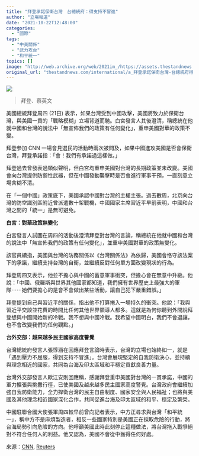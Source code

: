 ```yaml
---
title: "拜登承諾保衛台灣　台總統府：得支持不冒進"
author: "立場報道"
date: "2021-10-22T12:48:00"
categories:
  - "國際"
tags:
  - "中美關係"
  - "武力攻台"
  - "和平統一"
topics: []
image: "http://web.archive.org/web/2021im_/https://assets.thestandnews.com/media/photos/tw-32.png"
original_url: "thestandnews.com/international/a_拜登承諾保衛台灣-台總統府得支持不冒進"
---
```

![](http://web.archive.org/web/2021im_/https://assets.thestandnews.com/media/photos/tw-32.png)
> 拜登、蔡英文

美國總統拜登周四 (21日) 表示，如果台灣受到中國攻擊，美國將致力於保衛台灣，與美國一貫的「戰略模糊」立場背道而馳。白宮發言人其後澄清，稱總統在他就中國和台灣的說法中「無宣佈我們的政策有任何變化」，重申美國對華的政策不變。

拜登參加 CNN 一場會見選民的活動時兩次被問及，如果中國進攻美國是否會保衞台灣，拜登承諾指：「會！我們有承諾過這樣做。」

拜登過去曾發表過類似聲明，但白宮均重申美國對台灣的長期政策並未改變。美國會向台灣提供防禦性武器，但在中國發動襲擊時是否會進行軍事干預，一直刻意立場含糊不清。

在「一個中國」政策底下，美國承認中國對台灣的主權主張。過去數周，北京向台灣的防空識別區附近曾派遣數十架戰機，中國國家主席習近平早前表明，中國和台灣之間的「統一」是無可避免。

**白宮：對華政策無變化**

白宮發言人試圖在周四的活動後澄清拜登對台灣的言論，稱總統在他就中國和台灣的說法中「無宣佈我們的政策有任何變化」，並重申美國對華的政策無變化。

該官員續指，美國與台灣的防務關係以《台灣關係法》為依歸，美國會恪守該法案下的承諾，繼續支持台灣的自衛，並繼續反對任何單方面改變現狀的行為。

拜登周四又表示，他並不擔心與中國的蓄意軍事衝突，但擔心會在無意中升級。他說：「中國、俄羅斯與世界其他國家都知道，我們擁有世界歷史上最強大的軍隊⋯⋯她們要擔心的是會不會做出某些活動，讓自己犯下嚴重錯誤。」

拜登提到自己與習近平的關係，指出他不打算捲入一場持久的衝突。他說：「我與習近平交談並花費的時間比任何其他世界領導人都多。這就是為何你聽到外間說拜登想與中國開始新的冷戰。我不想與中國冷戰。我希望中國明白，我們不會退讓，也不會改變我們的任何觀點。」

**台外交部：越來越多民主國家高度警覺**

台灣總統府發言人張惇涵在回應拜登言論時表示，台灣的立場也始終如一，就是「遇到壓力不屈服，得到支持不冒進」。台灣會展現堅定的自我防衛決心，並持續與理念相近的國家，共同為台海及印太區域和平穩定貢獻良善力量。

台灣外交部發言人歐江安則回應稱，感謝拜登重申美國對台灣的一貫承諾，中國的軍力擴張與挑釁行徑，已使美國及越來越多民主國家高度警覺。台灣政府會繼續加強自我防衛能力，全力捍衛台灣的民主自由制度、國家安全與人民福祉；也將與美國及其他理念相近國家深化合作，共同促進台海及印太區域的和平、穩定及繁榮。

中國駐聯合國大使張軍周四較早前曾向記者表示，中方正尋求與台灣「和平統一」，稱中方不是麻煩製造者，相反一些國家特別是美國正在採取危險的行動，將台海局勢引向危險的方向。他呼籲美國此時此刻停止這種做法，將台灣拖入戰爭絕對不符合任何人的利益。他又認為，美國不會從中獲得任何好處。

來源：[CNN](http://web.archive.org/web/20211229143201/https://edition.cnn.com/2021/10/21/politics/taiwan-china-biden-town-hall/index.html), [Reuters](http://web.archive.org/web/20211229143201/https://www.reuters.com/world/asia-pacific/biden-says-united-states-would-come-taiwans-defense-2021-10-22/)